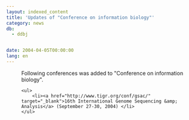 ```yaml
---
layout: indexed_content
title: 'Updates of "Conference on information biology"'
category: news
db:
  - ddbj


date: 2004-04-05T00:00:00
lang: en
---
```


<dd>Following conferences was added to "Conference on information biology".

    <ul>
        <li><a href="http://www.tigr.org/conf/gsac/" target="_blank">16th International Genome Sequencing &amp; Analysis</a> (September 27-30, 2004) </li>
    </ul>
</dd>

